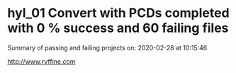 # hyl_01 Convert with PCDs completed with 0 % success and 60 failing files

Summary of passing and failing projects on: 2020-02-28 at 10:15:46

http://www.ryffine.com
